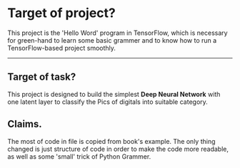 # Target of project?
This project is the 'Hello Word' program in TensorFlow, which is necessary for green-hand to learn some basic grammer 
and to know how to run a TensorFlow-based project smoothly.
***

## Target of task?
This project is designed to build the simplest **Deep Neural Network** with one latent layer to classify the Pics of digitals 
into suitable category.

## Claims.
The most of code in file is copied from book's example. The only thing changed is just structure of code in order to 
make the code more readable, as well as some 'small' trick of Python Grammer.
